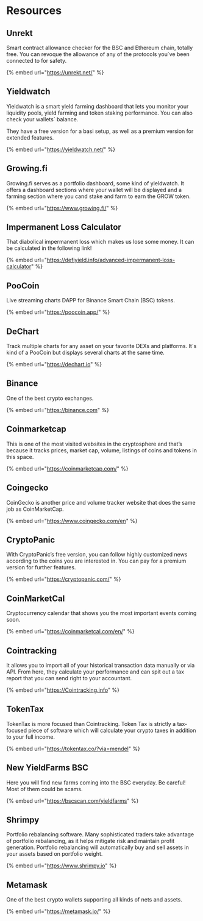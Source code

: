 # Resources

## Unrekt

Smart contract allowance checker for the BSC and Ethereum chain, totally free. You can revoque the allowance of any of the protocols you´ve been connected to for safety. 

{% embed url="https://unrekt.net/" %}

## Yieldwatch

Yieldwatch is a smart yield farming dashboard that lets you monitor your liquidity pools, yield farming and token staking performance. You can also check your wallets´ balance.

They have a free version for a basi setup, as well as a premium version for extended features.

{% embed url="https://yieldwatch.net/" %}

## Growing.fi

Growing.fi serves as a portfolio dashboard, some kind of yieldwatch. It offers a dashboard sections where your wallet will be displayed and a farming section where you cand stake and farm to earn the GROW token.

{% embed url="https://www.growing.fi/" %}

## Impermanent Loss Calculator

That diabolical impermanent loss which makes us lose some money. It can be calculated in the following link!

{% embed url="https://defiyield.info/advanced-impermanent-loss-calculator" %}

## PooCoin

Live streaming charts DAPP for Binance Smart Chain \(BSC\) tokens.

{% embed url="https://poocoin.app/" %}

## DeChart

Track multiple charts for any asset on your favorite DEXs and platforms. It´s kind of a PooCoin but displays several charts at the same time.

{% embed url="https://dechart.io" %}

## Binance

One of the best crypto exchanges.

{% embed url="https://binance.com" %}

## Coinmarketcap

This is one of the most visited websites in the cryptosphere and that’s because it tracks prices, market cap, volume, listings of coins and tokens in this space.

{% embed url="https://coinmarketcap.com/" %}

## Coingecko

CoinGecko is another price and volume tracker website that does the same job as CoinMarketCap.

{% embed url="https://www.coingecko.com/en" %}

## CryptoPanic

With CryptoPanic’s free version, you can follow highly customized news according to the coins you are interested in. You can pay for a premium version for further features.

{% embed url="https://cryptopanic.com/" %}

## CoinMarketCal

Cryptocurrency calendar that shows you the most important events coming soon.

{% embed url="https://coinmarketcal.com/en/" %}

## Cointracking

It allows you to import all of your historical transaction data manually or via API. From here, they calculate your performance and can spit out a tax report that you can send right to your accountant.

{% embed url="https://Cointracking.info" %}

## TokenTax

TokenTax is more focused than Cointracking. Token Tax is strictly a tax-focused piece of software which will calculate your crypto taxes in addition to your full income.

{% embed url="https://tokentax.co/?via=mendel" %}

## New YieldFarms BSC

Here you will find new farms coming into the BSC everyday. Be careful! Most of them could be scams.

{% embed url="https://bscscan.com/yieldfarms" %}

## Shrimpy

Portfolio rebalancing software. Many sophisticated traders take advantage of portfolio rebalancing, as it helps mitigate risk and maintain profit generation. Portfolio rebalancing will automatically buy and sell assets in your assets based on portfolio weight.

{% embed url="https://www.shrimpy.io" %}

## Metamask

One of the best crypto wallets supporting all kinds of nets and assets.

{% embed url="https://metamask.io/" %}





